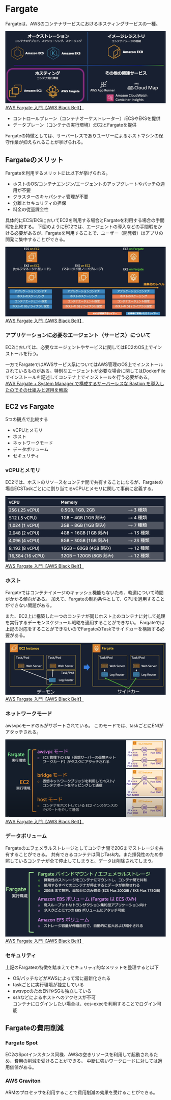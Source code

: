 # Fargate
Fargateは、AWSのコンテナサービスにおけるホスティングサービスの一種。

![](../../img/AWS/Container/container_services_hosting.png)
[AWS Fargate 入門【AWS Black Belt】](https://www.youtube.com/watch?v=JT9aV27FixI&t=4s)

- コントロールプレーン（コンテナオーケストレーター）:ECSやEKSを提供
- データプレーン（コンテナの実行環境）:EC2とFargateを提供

Fargateの特徴としては、サーバーレスでありユーザーによるホストマシンの保守作業が抑えられることが挙げられる。

## Fargateのメリット
Fargateを利用するメリットには以下が挙げられる。
- ホストのOS/コンテナエンジン/エージェントのアップグレートやパッチの適用が不要
- クラスターのキャパシティ管理が不要
- 分離とセキュリティの担保
- 料金の従量課金性

具体的にECS/EKSにおいてEC2を利用する場合とFargateを利用する場合の手間暇を比較する。
下図のようにEC2では、エージェントの導入などの手間暇をかける必要があるが、Fargateを利用することで、ユーザー（開発者）はアプリの開発に集中することができる。

![](../../img/AWS/Container/container_ecs_eks_hosting_compare.png)
[AWS Fargate 入門【AWS Black Belt】](https://www.youtube.com/watch?v=JT9aV27FixI&t=4s)

### アプリケーションに必要なエージェント（サービス）について
EC2においては、必要なエージェントやサービスに関してはEC2のOS上でインストールを行う。

一方でFargateではAWSサービス系についてはAWS管理のOS上でインストールされているものがある。特別なエージェントが必要な場合に関してはDockerFileでインストールを記述してコンテナ上でインストールを行う必要がある。  
[AWS Fargate + System Manager で構成するサーバーレスな Bastion を導入したのでその仕組みと運用を解説](https://note.com/num_8/n/ndad6c7464d88?utm_source=chatgpt.com)

## EC2 vs Fargate
5つの観点で比較する
- vCPUとメモリ
- ホスト
- ネットワークモード
- データボリューム
- セキュリティ

### vCPUとメモリ
EC2では、ホストのリソースをコンテナ間で共有することになるが、Fargateの場合ECSTaskごとにに割り当てるvCPUとメモリに関して事前に定義する。

![](../../img/AWS/Container/container_fargate_spec.png)
[AWS Fargate 入門【AWS Black Belt】](https://www.youtube.com/watch?v=JT9aV27FixI&t=4s)

### ホスト
Fargateではコンテナイメージのキャッシュ機能もないため、軌道について時間がかかる傾向がある。
加えて、Fargateの制約条件として、GPUを適用することができない問題がある。

また、EC2上に構築した一つのコンテナが同じホスト上のコンテナに対して処理を実行するデーモンスケジュール戦略を適用することができない。
Fargateでは上記の対応をすることができないのでFargateのTaskでサイドカーを構築する必要がある。

![alt text](../../img/AWS/Container/container_fargate_sidecar.png)
[AWS Fargate 入門【AWS Black Belt】](https://www.youtube.com/watch?v=JT9aV27FixI&t=4s)

### ネットワークモード
awsvpcモードのみがサポートされている。
このモードでは、taskごとにENIがアタッチされる。

![alt text](../../img/AWS/Container/ecs_network_mode.png)
[AWS Fargate 入門【AWS Black Belt】](https://www.youtube.com/watch?v=JT9aV27FixI&t=4s)

### データボリューム
Fargateのエフェメラルストレージとしてコンテナ間で20Gまでストレージを共有することができる。
共有できるコンテナは同じTask内。また揮発性のため参照しているコンテナが全て停止してしまうと、データは削除されてしまう。

![](../../img/AWS/Container/container_fargate_volume.png)
[AWS Fargate 入門【AWS Black Belt】](https://www.youtube.com/watch?v=JT9aV27FixI&t=4s)

### セキュリティ
上記のFargateの特徴を踏まえてセキュリティ的なメリットを整理すると以下
- OS/パッチなどがAWSによって常に最新化される
- taskごとに実行環境が独立している
- awsvpcのためENIやSGも独立している
- sshなどによるホストへのアクセスが不可  
    コンテナにログインしたい場合は、ecs-execを利用することでログイン可能


## Fargateの費用削減
### Fargate Spot
EC2のSpotインスタンス同様、AWSの空きリソースを利用して起動されるため、費用の削減を受けることができる。
中断に強いワークロードに対しては適用価値がある。

### AWS Graviton
ARMのプロセッサを利用することで費用削減の効果を受けることができる。
